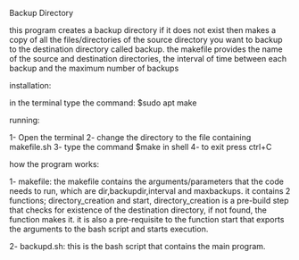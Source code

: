  Backup Directory
 
 this program creates a backup directory if it does not exist then makes a copy of all the files/directories of the source directory you want to backup to the destination directory called backup.
 the makefile provides the name of the source and destination directories, the interval of time between each backup and the maximum number of backups
 
 installation:
 
 in the terminal type the command:
 $sudo apt make
  
 running:
 
 1- Open the terminal
 2- change the directory to the file containing makefile.sh
 3- type the command $make in shell
 4- to exit press ctrl+C
 
 how the program works:
 
  1- makefile:
the makefile contains the arguments/parameters that the code needs to run,
which are dir,backupdir,interval and maxbackups.
it contains 2 functions; directory_creation and start, directory_creation   is a pre-build step that checks for existence of the destination directory, if not found, the function makes it. it is also a pre-requisite to the function start that exports the arguments to the bash script and starts execution.

  2- backupd.sh:
 this is the bash script that contains the main program.

 
 
 
  
  

 
 
 
 

